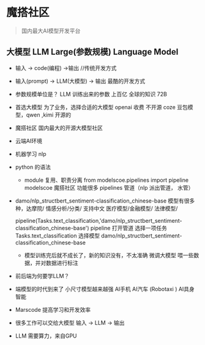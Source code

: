  # 魔搭社区
 >国内最大AI模型开发平台

 ## 大模型 LLM Large(参数规模) Language Model
 - 输入 -> code(编程)  ->输出 //传统开发方式
 - 输入(prompt) -> LLM(大模型) -> 输出 最酷的开发方式
 - 参数规模单位是？ LLM 训练出来的参数 上百亿 全球的知识 72B

 - 首选大模型
   为了业务，选择合适的大模型
    openai 收费 不开源
    coze 豆包模型，qwen ,kimi 开源的 
 - 魔搭社区
   国内最大的开源大模型社区

 - 云端AI环境
 - 机器学习 nlp
 - python 的语法
   - module 复用、职责分离
   from modelscoe.pipelines import pipeline
   modelscoe 魔搭社区 功能很多 pipelines 管道（nlp 派出管道， 水管）

 - damo/nlp_structbert_sentiment-classification_chinese-base
   模型有很多种，达摩院/ 情感分析/分类/ 支持中文
   医疗模型/金融模型/ 法律模型/

   pipeline(Tasks.text_classification,'damo/nlp_structbert_sentiment-classification_chinese-base')
   pipeline 打开管道
   选择一项任务 Tasks.text_classification
   选择模型 damo/nlp_structbert_sentiment-classification_chinese-base

   - 模型训练完后就不成长了，新的知识没有，不太准确
     微调大模型 喂一些数据，并对数据进行标注 
     
 - 前后端为何要学LLM？
  - 端模型的时代到来了
    小尺寸模型越来越强  AI手机 AI汽车 (Robotaxi )  AI具身智能 
  - Marscode 提高学习和开发效率
  - 很多工作可以交给大模型 
    输入 -> LLM -> 输出
  
 - LLM 需要算力，来自GPU